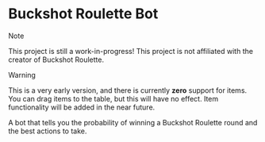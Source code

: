 # Buckshot Roulette Bot

> [!NOTE]
> This project is still a work-in-progress! This project is not affiliated with the creator of Buckshot Roulette.

> [!WARNING]
> This is a very early version, and there is currently __zero__ support for items. You can drag items to the table, but this will have no effect. Item functionality will be added in the near future.

A bot that tells you the probability of winning a Buckshot Roulette round and the best actions to take.
